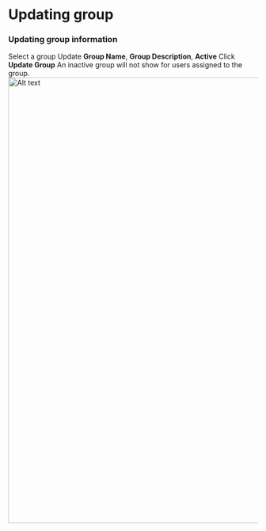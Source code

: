 # Updating group

### Updating group information

<procedure>
<step>Select a group</step>
<step>Update <b>Group Name</b>, <b>Group Description</b>, <b>Active</b></step>
<step>Click <b>Update Group</b></step>
<note>An inactive group will not show for users assigned to the group.</note>
   <img src="group_update.png" alt="Alt text" width="900" thumbnail="true"/>
</procedure>